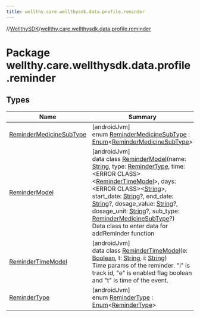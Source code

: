 ```yaml
---
title: wellthy.care.wellthysdk.data.profile.reminder
---
```

//[WellthySDK](../../index.html)/[wellthy.care.wellthysdk.data.profile.reminder](index.html)



# Package wellthy.care.wellthysdk.data.profile.reminder



## Types


| Name | Summary |
|---|---|
| [ReminderMedicineSubType](-reminder-medicine-sub-type/index.html) | [androidJvm]<br>enum [ReminderMedicineSubType](-reminder-medicine-sub-type/index.html) : [Enum](https://kotlinlang.org/api/latest/jvm/stdlib/kotlin/-enum/index.html)&lt;[ReminderMedicineSubType](-reminder-medicine-sub-type/index.html)&gt; |
| [ReminderModel](-reminder-model/index.html) | [androidJvm]<br>data class [ReminderModel](-reminder-model/index.html)(name: [String](https://kotlinlang.org/api/latest/jvm/stdlib/kotlin/-string/index.html), type: [ReminderType](-reminder-type/index.html), time: &lt;ERROR CLASS&gt;&lt;[ReminderTimeModel](-reminder-time-model/index.html)&gt;, days: &lt;ERROR CLASS&gt;&lt;[String](https://kotlinlang.org/api/latest/jvm/stdlib/kotlin/-string/index.html)&gt;, start_date: [String](https://kotlinlang.org/api/latest/jvm/stdlib/kotlin/-string/index.html)?, end_date: [String](https://kotlinlang.org/api/latest/jvm/stdlib/kotlin/-string/index.html)?, dosage_value: [String](https://kotlinlang.org/api/latest/jvm/stdlib/kotlin/-string/index.html)?, dosage_unit: [String](https://kotlinlang.org/api/latest/jvm/stdlib/kotlin/-string/index.html)?, sub_type: [ReminderMedicineSubType](-reminder-medicine-sub-type/index.html)?)<br>Data class to enter data for addReminder function |
| [ReminderTimeModel](-reminder-time-model/index.html) | [androidJvm]<br>data class [ReminderTimeModel](-reminder-time-model/index.html)(e: [Boolean](https://kotlinlang.org/api/latest/jvm/stdlib/kotlin/-boolean/index.html), t: [String](https://kotlinlang.org/api/latest/jvm/stdlib/kotlin/-string/index.html), i: [String](https://kotlinlang.org/api/latest/jvm/stdlib/kotlin/-string/index.html))<br>Time params of the reminder. "i" is track id, "e" is enabled flag boolean and "t" is time of the event. |
| [ReminderType](-reminder-type/index.html) | [androidJvm]<br>enum [ReminderType](-reminder-type/index.html) : [Enum](https://kotlinlang.org/api/latest/jvm/stdlib/kotlin/-enum/index.html)&lt;[ReminderType](-reminder-type/index.html)&gt; |

